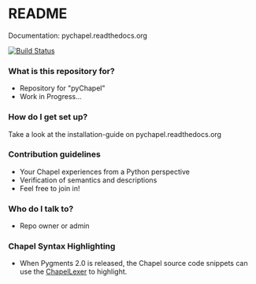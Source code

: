 # README #

Documentation: pychapel.readthedocs.org

[![Build Status](https://travis-ci.org/safl/pychapel.svg?branch=master)](https://travis-ci.org/safl/pychapel)

### What is this repository for? ###

* Repository for "pyChapel"
* Work in Progress...

### How do I get set up? ###

Take a look at the installation-guide on pychapel.readthedocs.org

### Contribution guidelines ###

* Your Chapel experiences from a Python perspective
* Verification of semantics and descriptions
* Feel free to join in!

### Who do I talk to? ###

* Repo owner or admin

### Chapel Syntax Highlighting ###

* When Pygments 2.0 is released, the Chapel source code snippets can use the
  [ChapelLexer](https://bitbucket.org/birkenfeld/pygments-main/src/bec55c895c0475097940dde470060a68e6ce6958/pygments/lexers/compiled.py?at=tip#cl-3898)
  to highlight.
